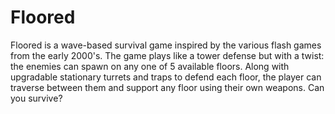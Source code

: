 # Floored

Floored is a wave-based survival game inspired by the various flash games from the early 2000's. The game plays like a tower defense but with a twist: the enemies can spawn on any one of 5 available floors. Along with upgradable stationary turrets and traps to defend each floor, the player can traverse between them and support any floor using their own weapons. Can you survive?
